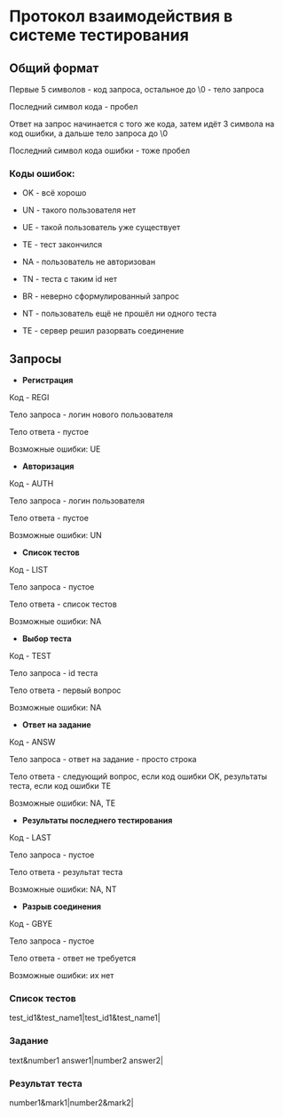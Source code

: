 # Протокол взаимодействия в системе тестирования

## Общий формат

Первые 5 символов - код запроса, остальное до \0 - тело запроса

Последний символ кода - пробел

Ответ на запрос начинается с того же кода, затем идёт 3 символа на код ошибки, а дальше тело запроса до \0

Последний символ кода ошибки - тоже пробел

### Коды ошибок:

- OK - всё хорошо

- UN - такого пользователя нет

- UE - такой пользователь уже существует

- TE - тест закончился

- NA - пользователь не авторизован

- TN - теста с таким id нет

- BR - неверно сформулированный запрос

- NT - пользователь ещё не прошёл ни одного теста

- TE - сервер решил разорвать соединение

## Запросы

- **Регистрация**

Код - REGI

Тело запроса - логин нового пользователя

Тело ответа - пустое

Возможные ошибки: UE

- **Авторизация**

Код - AUTH

Тело запроса - логин пользователя

Тело ответа - пустое

Возможные ошибки: UN

- **Список тестов**

Код - LIST

Тело запроса - пустое

Тело ответа - список тестов

Возможные ошибки: NA

- **Выбор теста**

Код - TEST

Тело запроса - id теста

Тело ответа - первый вопрос

Возможные ошибки: NA

- **Ответ на задание**

Код - ANSW

Тело запроса - ответ на задание - просто строка

Тело ответа - следующий вопрос, если код ошибки OK, результаты теста, если код ошибки TE

Возможные ошибки: NA, TE

- **Результаты последнего тестирования**

Код - LAST

Тело запроса - пустое

Тело ответа - результат теста

Возможные ошибки: NA, NT

- **Разрыв соединения**

Код - GBYE

Тело запроса - пустое

Тело ответа - ответ не требуется

Возможные ошибки: их нет

### Список тестов

test_id1&test_name1|test_id1&test_name1|

### Задание

text&number1 answer1|number2 answer2|

### Результат теста

number1&mark1|number2&mark2|

